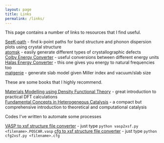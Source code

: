 ```yaml
---
layout: page
title: Links
permalink: /links/
---
```


This page contains a number of links to resources that I find useful.

[SeeK-path](https://www.materialscloud.org/work/tools/seekpath) - find k-point paths for band structure and phonon dispersion plots using crystal structure  
[atomsk](http://atomsk.univ-lille1.fr/index.php) - easily generate different types of crystallographic defects  
[Colby Energy Converter](http://www.colby.edu/chemistry/PChem/Hartree.html) - useful conversions between different energy units  
[Halas Energy Converter](http://halas.rice.edu/conversions) - this one gives you energy to natural frequencies too  
[matgenie](http://matgenie.materialsvirtuallab.org/) - generate slab model given Miller index and vacuum/slab size  
  
These are some books that I highly recommend.
  
[Materials Modelling using Density Functional Theory](https://www.amazon.com/Materials-Modelling-Density-Functional-Theory/dp/0199662444) - great introduction to practical DFT calculations  
[Fundamental Concepts in Heterogeneous Catalysis](https://onlinelibrary.wiley.com/doi/book/10.1002/9781118892114) - a compact but comprehensive introduction to theoretical and computational catalysis  
  
Codes I've written to automate some processes  
  
[VASP to xsf structure file converter](https://github.com/rwexler/tools/blob/master/structure/vasp2xsf.py) - just type `python vasp2xsf.py <filename>.POSCAR.vasp`
[cfg to xsf structure file converter](https://github.com/rwexler/tools/blob/master/structure/cfg2xsf.py) - just type `python cfg2xsf.py <filename>.cfg`
